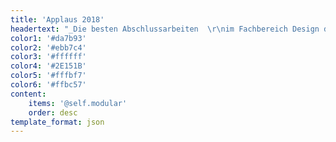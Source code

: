 ```yaml
---
title: 'Applaus 2018'
headertext: "_Die besten Abschlussarbeiten  \r\nim Fachbereich Design der FH Potsdam  \r\nim Jahr 2018_"
color1: '#da7b93'
color2: '#ebb7c4'
color3: '#ffffff'
color4: '#2E151B'
color5: '#fffbf7'
color6: '#ffbc57'
content:
    items: '@self.modular'
    order: desc
template_format: json
---
```


